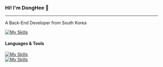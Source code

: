 ### Hi! I'm DongHee 👋
<hr>

<!-- 각자 적고 싶은 내용을 적으면 됩니다. -->
<p>A Back-End Developer from South Korea</p>

[![My Skills](https://skillicons.dev/icons?i=instagram)]([(https://www.instagram.com/dh_oow/)](https://www.instagram.com/dh_oow/))

#### Languages & Tools
[![My Skills](https://skillicons.dev/icons?i=js,html,css)](https://skillicons.dev)<br>
[![My Skills](https://skillicons.dev/icons?i=eclipse)](https://skillicons.dev)
